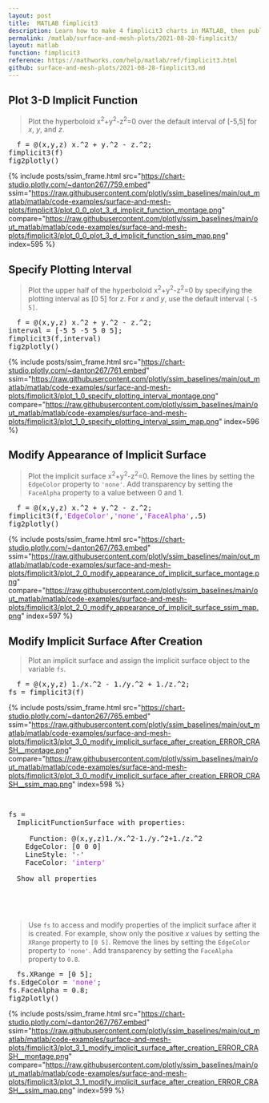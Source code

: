 ```yaml
---
layout: post
title:  MATLAB fimplicit3
description: Learn how to make 4 fimplicit3 charts in MATLAB, then publish them to the Web with Plotly.
permalink: /matlab/surface-and-mesh-plots/2021-08-28-fimplicit3/
layout: matlab
function: fimplicit3
reference: https://mathworks.com/help/matlab/ref/fimplicit3.html
github: surface-and-mesh-plots/2021-08-28-fimplicit3.md
---
```


## Plot 3-D Implicit Function

> Plot the hyperboloid  x<sup>2</sup>+y<sup>2</sup>-z<sup>2</sup>=0 over the default interval of [-5,5] for  *x*, *y*, and *z*.

<pre class="mcode">
  f = @(x,y,z) x.^2 + y.^2 - z.^2;
fimplicit3(f)
fig2plotly()
</pre>

{% include posts/ssim_frame.html 
  src="https://chart-studio.plotly.com/~danton267/759.embed" 
  ssim="https://raw.githubusercontent.com/plotly/ssim_baselines/main/out_matlab/matlab/code-examples/surface-and-mesh-plots/fimplicit3/plot_0_0_plot_3_d_implicit_function_montage.png" 
  compare="https://raw.githubusercontent.com/plotly/ssim_baselines/main/out_matlab/matlab/code-examples/surface-and-mesh-plots/fimplicit3/plot_0_0_plot_3_d_implicit_function_ssim_map.png" 
  index=595
%}



<!--------------------- EXAMPLE BREAK ------------------------->

## Specify Plotting Interval

> Plot the upper half of the hyperboloid  x<sup>2</sup>+y<sup>2</sup>-z<sup>2</sup>=0 by specifying the plotting interval as [0 5] for *z*. For  *x* and  *y*, use the default interval `[-5 5]`.

<pre class="mcode">
  f = @(x,y,z) x.^2 + y.^2 - z.^2;
interval = [-5 5 -5 5 0 5];
fimplicit3(f,interval)
fig2plotly()
</pre>

{% include posts/ssim_frame.html 
  src="https://chart-studio.plotly.com/~danton267/761.embed" 
  ssim="https://raw.githubusercontent.com/plotly/ssim_baselines/main/out_matlab/matlab/code-examples/surface-and-mesh-plots/fimplicit3/plot_1_0_specify_plotting_interval_montage.png" 
  compare="https://raw.githubusercontent.com/plotly/ssim_baselines/main/out_matlab/matlab/code-examples/surface-and-mesh-plots/fimplicit3/plot_1_0_specify_plotting_interval_ssim_map.png" 
  index=596
%}



<!--------------------- EXAMPLE BREAK ------------------------->

## Modify Appearance of Implicit Surface

> Plot the implicit surface  x<sup>2</sup>+y<sup>2</sup>-z<sup>2</sup>=0. Remove the lines by setting the `EdgeColor` property to `'none'`. Add transparency by setting the `FaceAlpha` property to a value between 0 and 1.

<pre class="mcode">
  f = @(x,y,z) x.^2 + y.^2 - z.^2;
fimplicit3(f,<span style='color:#A020F0'>'EdgeColor'</span>,<span style='color:#A020F0'>'none'</span>,<span style='color:#A020F0'>'FaceAlpha'</span>,.5)
fig2plotly()
</pre>

{% include posts/ssim_frame.html 
  src="https://chart-studio.plotly.com/~danton267/763.embed" 
  ssim="https://raw.githubusercontent.com/plotly/ssim_baselines/main/out_matlab/matlab/code-examples/surface-and-mesh-plots/fimplicit3/plot_2_0_modify_appearance_of_implicit_surface_montage.png" 
  compare="https://raw.githubusercontent.com/plotly/ssim_baselines/main/out_matlab/matlab/code-examples/surface-and-mesh-plots/fimplicit3/plot_2_0_modify_appearance_of_implicit_surface_ssim_map.png" 
  index=597
%}



<!--------------------- EXAMPLE BREAK ------------------------->

## Modify Implicit Surface After Creation

> Plot an implicit surface and assign the implicit surface object to the variable `fs`. 

<pre>
  f = @(x,y,z) 1./x.^2 - 1./y.^2 + 1./z.^2;
fs = fimplicit3(f)
</pre>

{% include posts/ssim_frame.html 
  src="https://chart-studio.plotly.com/~danton267/765.embed" 
  ssim="https://raw.githubusercontent.com/plotly/ssim_baselines/main/out_matlab/matlab/code-examples/surface-and-mesh-plots/fimplicit3/plot_3_0_modify_implicit_surface_after_creation_ERROR_CRASH__montage.png" 
  compare="https://raw.githubusercontent.com/plotly/ssim_baselines/main/out_matlab/matlab/code-examples/surface-and-mesh-plots/fimplicit3/plot_3_0_modify_implicit_surface_after_creation_ERROR_CRASH__ssim_map.png" 
  index=598
%}

<pre>
  <div class="codeoutput"><pre>fs = 
  ImplicitFunctionSurface with properties:

     Function: @(x,y,z)1./x.^2-1./y.^2+1./z.^2
    EdgeColor: [0 0 0]
    LineStyle: '-'
    FaceColor: <span style='color:#A020F0'>'interp'</span>

  Show all properties

</pre></div>
</pre>

> Use `fs` to access and modify properties of the implicit surface after it is created. For example, show only the positive *x* values by setting the `XRange` property to `[0 5]`. Remove the lines by setting the `EdgeColor` property to `'none'`. Add transparency by setting the `FaceAlpha` property to `0.8`.

<pre class="mcode">
  fs.XRange = [0 5];
fs.EdgeColor = <span style='color:#A020F0'>'none'</span>;
fs.FaceAlpha = 0.8;
fig2plotly()
</pre>

{% include posts/ssim_frame.html 
  src="https://chart-studio.plotly.com/~danton267/767.embed" 
  ssim="https://raw.githubusercontent.com/plotly/ssim_baselines/main/out_matlab/matlab/code-examples/surface-and-mesh-plots/fimplicit3/plot_3_1_modify_implicit_surface_after_creation_ERROR_CRASH__montage.png" 
  compare="https://raw.githubusercontent.com/plotly/ssim_baselines/main/out_matlab/matlab/code-examples/surface-and-mesh-plots/fimplicit3/plot_3_1_modify_implicit_surface_after_creation_ERROR_CRASH__ssim_map.png" 
  index=599
%}



<!--------------------- EXAMPLE BREAK ------------------------->

